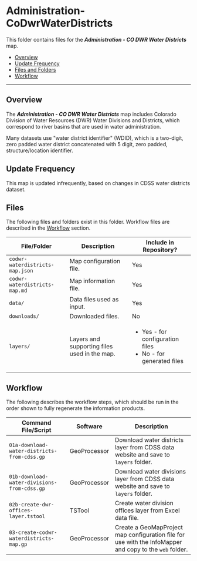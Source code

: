 # Administration-CoDwrWaterDistricts #

This folder contains files for the ***Administration - CO DWR Water Districts*** map.

* [Overview](#overview)
* [Update Frequency](#update-frequency)
* [Files and Folders](#files-and-folders)
* [Workflow](#workflow)

-----------------------------

## Overview ##

The ***Administration - CO DWR Water Districts*** map includes Colorado Division of Water Resources (DWR)
Water Divisions and Districts, which correspond to river basins that are used in water administration.

Many datasets use "water district identifier" (WDID), which is a two-digit, zero padded water district
concatenated with 5 digit, zero padded, structure/location identifier.

## Update Frequency ##

This map is updated infrequently,
based on changes in CDSS water districts dataset.

## Files ##

The following files and folders exist in this folder.  Workflow files are described in the [Workflow](#workflow) section.

 **File/Folder** | **Description** | **Include in Repository?** |
| -- | -- | -- |
| `codwr-waterdistricts-map.json` | Map configuration file. | Yes |
| `codwr-waterdistricts-map.md` | Map information file. | Yes |
| `data/` | Data files used as input. | Yes |
| `downloads/` | Downloaded files. | No |
| `layers/` | Layers and supporting files used in the map. | <ul><li>Yes - for configuration files</li><li>No - for generated files</li></ul> |

## Workflow ##

The following describes the workflow steps, which should be run in the order shown to fully regenerate the information products.

| **Command File/Script** | **Software** | **Description** |
| -- | -- | -- |
| `01a-download-water-districts-from-cdss.gp` | GeoProcessor | Download water districts layer from CDSS data website and save to `layers` folder. |
| `01b-download-water-divisions-from-cdss.gp` | GeoProcessor | Download water divisions layer from CDSS data website and save to `layers` folder. |
| `02b-create-dwr-offices-layer.tstool` | TSTool | Create water division offices layer from Excel data file. |
| `03-create-codwr-waterdistricts-map.gp` | GeoProcessor | Create a GeoMapProject map configuration file for use with the InfoMapper and copy to the `web` folder. |
